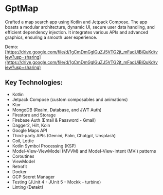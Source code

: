 # GptMap
Crafted a map search app using Kotlin and Jetpack Compose. The app boasts a modular architecture, dynamic UI, secure user data handling, and efficient dependency injection. It integrates various APIs and advanced graphics, ensuring a smooth user experience.

Demo: [https://drive.google.com/file/d/1gCmDmGglGuZJ5VTG2jt_mFadUiBiQuKd/view?usp=sharing](https://drive.google.com/file/d/1gCmDmGglGuZJ5VTG2jt_mFadUiBiQuKd/view?usp=sharing)

## Key Technologies:

- Kotlin
- Jetpack Compose (custom composables and animations)
- Ktor
- MongoDB (Realm, Database, and JWT Auth)
- Firestore and Storage
- Firebase Auth (Email & Password - Gmail)
- Dagger2, Hilt, Koin
- Google Maps API
- Third-party APIs (Gemini, Palm, Chatgpt, Unsplash)
- Coil, Lottie
- Kotlin Symbol Processing (KSP)
- Model-View-ViewModel (MVVM) and Model-View-Intent (MVI) patterns
- Coroutines
- ViewModel
- Retrofit
- Docker
- GCP Secret Manager
- Testing (JUnit 4 - JUnit 5 - Mockk - turbine)
- Linting (Detekt)
